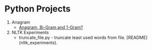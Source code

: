 # Python Projects
1. Anagram
   * [Anagram, Bi-Gram and 1-Gram?](anagram/)
2. NLTK Experiments
   * truncate_file.py - truncate least used words from file. [README] (nltk_experiments).

